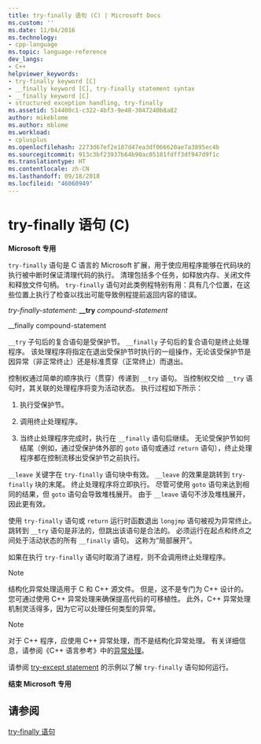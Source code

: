 ```yaml
---
title: try-finally 语句 (C) | Microsoft Docs
ms.custom: ''
ms.date: 11/04/2016
ms.technology:
- cpp-language
ms.topic: language-reference
dev_langs:
- C++
helpviewer_keywords:
- try-finally keyword [C]
- __finally keyword [C], try-finally statement syntax
- __finally keyword [C]
- structured exception handling, try-finally
ms.assetid: 514400c1-c322-4bf3-9e48-3047240b8a82
author: mikeblome
ms.author: mblome
ms.workload:
- cplusplus
ms.openlocfilehash: 2273d67ef2e187d47ea3df066620ae7a3895ec4b
ms.sourcegitcommit: 913c3bf23937b64b90ac05181fdff3df947d9f1c
ms.translationtype: HT
ms.contentlocale: zh-CN
ms.lasthandoff: 09/18/2018
ms.locfileid: "46060949"
---
```

# <a name="try-finally-statement-c"></a>try-finally 语句 (C)

**Microsoft 专用**

`try-finally` 语句是 C 语言的 Microsoft 扩展，用于使应用程序能够在代码块的执行被中断时保证清理代码的执行。 清理包括多个任务，如释放内存、关闭文件和释放文件句柄。 `try-finally` 语句对此类例程特别有用：具有几个位置，在这些位置上执行了检查以找出可能导致例程提前返回内容的错误。

*try-finally-statement*: **__try**  *compound-statement*

__finally compound-statement

`__try` 子句后的复合语句是受保护节。 `__finally` 子句后的复合语句是终止处理程序。 该处理程序将指定在退出受保护节时执行的一组操作，无论该受保护节是因异常（非正常终止）还是标准贯穿（正常终止）而退出。

控制权通过简单的顺序执行（贯穿）传递到 `__try` 语句。 当控制权交给 `__try` 语句时，其关联的处理程序将变为活动状态。 执行过程如下所示：

1. 执行受保护节。

1. 调用终止处理程序。

1. 当终止处理程序完成时，执行在 `__finally` 语句后继续。 无论受保护节如何结尾（例如，通过受保护体外部的 `goto` 语句或通过 `return` 语句），终止处理程序都在控制流移出受保护节之前执行。

`__leave` 关键字在 `try-finally` 语句块中有效。 `__leave` 的效果是跳转到 `try-finally` 块的末尾。 终止处理程序将立即执行。 尽管可使用 `goto` 语句来达到相同的结果，但 `goto` 语句会导致堆栈展开。 由于 `__leave` 语句不涉及堆栈展开，因此更有效。

使用 `try-finally` 语句或 `return` 运行时函数退出 `longjmp` 语句被视为异常终止。 跳转到 `__try` 语句是非法的，但跳出该语句是合法的。 必须运行在起点和终点之间处于活动状态的所有 `__finally` 语句。 这称为“局部展开”。

如果在执行 `try-finally` 语句时取消了进程，则不会调用终止处理程序。

> [!NOTE]
>  结构化异常处理适用于 C 和 C++ 源文件。 但是，这不是专门为 C++ 设计的。 您可通过使用 C++ 异常处理来确保提高代码的可移植性。 此外，C++ 异常处理机制灵活得多，因为它可以处理任何类型的异常。

> [!NOTE]
>  对于 C++ 程序，应使用 C++ 异常处理，而不是结构化异常处理。 有关详细信息，请参阅《C++ 语言参考》中的[异常处理](../cpp/exception-handling-in-visual-cpp.md)。

请参阅 [try-except statement](../c-language/try-except-statement-c.md) 的示例以了解 `try-finally` 语句如何运行。

**结束 Microsoft 专用**

## <a name="see-also"></a>请参阅

[try-finally 语句](../cpp/try-finally-statement.md)
